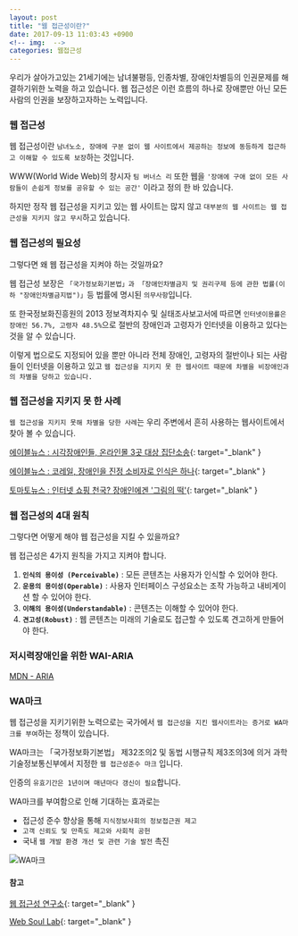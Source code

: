 ```yaml
---
layout: post
title: "웹 접근성이란?"
date: 2017-09-13 11:03:43 +0900
<!-- img:  -->
categories: 웹접근성
---
```

우리가 살아가고있는 21세기에는 남녀불평등, 인종차별, 장애인차별등의 인권문제를 해결하기위한 노력을 하고 있습니다. 웹 접근성은 이런 흐름의 하나로 장애뿐만 아닌 모든 사람의 인권을 보장하고자하는 노력입니다.

### 웹 접근성
웹 접근성이란 `남녀노소, 장애에 구분 없이 웹 사이트에서 제공하는 정보에 동등하게 접근하고 이해할 수 있도록 보장`하는 것입니다.

WWW(World Wide Web)의 창시자 `팀 버너스 리` 또한 웹을 `'장애에 구애 없이 모든 사람들이 손쉽게 정보를 공유할 수 있는 공간'` 이라고 정의 한 바 있습니다.

하지만 정작 웹 접근성을 지키고 있는 웹 사이트는 많지 않고 `대부분의 웹 사이트는 웹 접근성을 지키지 않고 무시`하고 있습니다.

### 웹 접근성의 필요성
그렇다면 왜 웹 접근성을 지켜야 하는 것일까요?

웹 접근성 보장은 `「국가정보화기본법」과 「장애인차별금지 및 권리구제 등에 관한 법률(이하 "장애인차별금지법")」`등 법률에 명시된 `의무사항`입니다.

또 한국정보화진흥원의 2013 정보격차지수 및 실태조사보고서에 따르면 `인터넷이용률은 장애인 56.7%, 고령자 48.5%`으로 절반의 장애인과 고령자가 인터넷을 이용하고 있다는 것을 알 수 있습니다.

이렇게 법으로도 지정되어 있을 뿐만 아니라 전체 장애인, 고령자의 절반이나 되는 사람들이 인터넷을 이용하고 있고 `웹 접근성을 지키지 못 한 웹사이트 때문에 차별을 비장애인과의 차별을 당하고 있습니다.`

### 웹 접근성을 지키지 못 한 사례
`웹 접근성을 지키지 못해 차별을 당한 사례`는 우리 주변에서 흔히 사용하는 웹사이트에서 찾아 볼 수 있습니다.

[에이블뉴스 : 시각장애인들, 온라인몰 3곳 대상 집단소송](http://www.ablenews.co.kr/News/NewsContent.aspx?CategoryCode=0014&NewsCode=001420170907162736910979){: target="_blank" }

[에이블뉴스 : 코레일, 장애인을 진정 소비자로 인식은 하나](http://www.ablenews.co.kr/News/Include/NewsContentInc.aspx?CategoryCode=0011&NewsCode=001120170907173907885715){: target="_blank" }

[토마토뉴스 : 인터넷 쇼핑 천국? 장애인에겐 '그림의 떡'](http://www.newstomato.com/ReadNews.aspx?no=749072){: target="_blank" }

### 웹 접근성의 4대 원칙
그렇다면 어떻게 해야 웹 접근성을 지킬 수 있을까요?

웹 접근성은 4가지 원칙을 가지고 지켜야 합니다.

1. **`인식의 용이성 (Perceivable)`** : 모든 콘텐츠는 사용자가 인식할 수 있어야 한다.
2. **`운용의 용이성(Operable)`** : 사용자 인터페이스 구성요소는 조작 가능하고 내비게이션 할 수 있어야 한다.
3. **`이해의 용이성(Understandable)`** : 콘텐츠는 이해할 수 있어야 한다.
4. **`견고성(Robust)`** : 웹 콘텐츠는 미래의 기술로도 접근할 수 있도록 견고하게 만들어야 한다.

### 저시력장애인을 위한 WAI-ARIA
[MDN - ARIA](https://developer.mozilla.org/ko/docs/Web/Accessibility/ARIA)

### WA마크
웹 접근성을 지키기위한 노력으로는 국가에서 `웹 접근성을 지킨 웹사이트라는 증거로 WA마크를 부여`하는 정책이 있습니다.

WA마크는 「국가정보화기본법」 제32조의2 및 동법 시행규칙 제3조의3에 의거 과학기술정보통신부에서 지정한 `웹 접근성준수 마크` 입니다.

인증의 `유효기간은 1년이며 매년마다 갱신이 필요`합니다.

WA마크를 부여함으로 인해 기대하는 효과로는
  - 접근성 준수 향상을 통해 `지식정보사회의 정보접근권 제고`
  - `고객 신뢰도 및 만족도 제고와 사회적 공헌`
  - 국내 `웹 개발 환경 개선 및 관련 기술 발전` 촉진

![WA마크](http://webwatch.or.kr/imgs/2014_WA_mark2.jpg)

#### 참고

[웹 접근성 연구소](http://www.wah.or.kr/){: target="_blank" }

[Web Soul Lab](http://www.websoul.co.kr/){: target="_blank" }